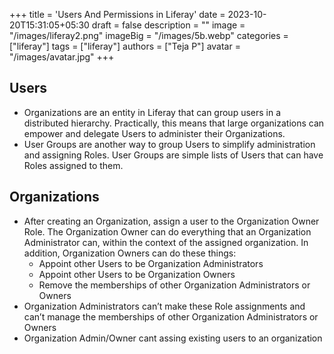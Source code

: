 +++
title = 'Users And Permissions in Liferay'
date = 2023-10-20T15:31:05+05:30
draft = false
description = ""
image = "/images/liferay2.png"
imageBig = "/images/5b.webp"
categories = ["liferay"]
tags = ["liferay"]
authors = ["Teja P"]
avatar = "/images/avatar.jpg"
+++

<!-- # Users And Permissions -->

## Users

* Organizations are an entity in Liferay that can group users in a distributed hierarchy. Practically, this means that large organizations can empower and delegate Users to administer their Organizations.
* User Groups are another way to group Users to simplify administration and assigning Roles. User Groups are simple lists of Users that can have Roles assigned to them.


## Organizations

* After creating an Organization, assign a user to the Organization Owner Role. The Organization Owner can do everything that an Organization Administrator can, within the context of the assigned organization. In addition, Organization Owners can do these things:
  * Appoint other Users to be Organization Administrators
  * Appoint other Users to be Organization Owners
  * Remove the memberships of other Organization Administrators or Owners
* Organization Administrators can’t make these Role assignments and can’t manage the memberships of other Organization Administrators or Owners
* Organization Admin/Owner cant assing existing users to an organization
